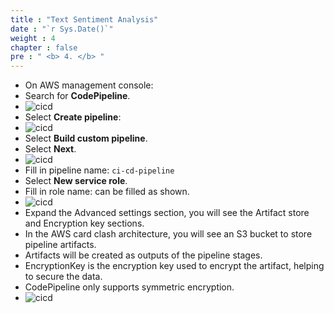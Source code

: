 ```yaml
---
title : "Text Sentiment Analysis"
date : "`r Sys.Date()`"
weight : 4
chapter : false
pre : " <b> 4. </b> "
---
```

* On AWS management console:
* Search for **CodePipeline**.
* ![cicd](/workshop-aws-card-clash-5/images/4.s3/4.1.png)
* Select **Create pipeline**:
* ![cicd](/workshop-aws-card-clash-5/images/4.s3/4.2.png)
* Select **Build custom pipeline**.
* Select **Next**.
* ![cicd](/workshop-aws-card-clash-5/images/4.s3/4.3.png)
* Fill in pipeline name: ```ci-cd-pipeline```
* Select **New service role**.
* Fill in role name: can be filled as shown.
* ![cicd](/workshop-aws-card-clash-5/images/4.s3/4.4.png)
* Expand the Advanced settings section, you will see the Artifact store and Encryption key sections.
* In the AWS card clash architecture, you will see an S3 bucket to store pipeline artifacts.
* Artifacts will be created as outputs of the pipeline stages.
* EncryptionKey is the encryption key used to encrypt the artifact, helping to secure the data.
* CodePipeline only supports symmetric encryption.
* ![cicd](/workshop-aws-card-clash-5/images/4.s3/4.5.png)